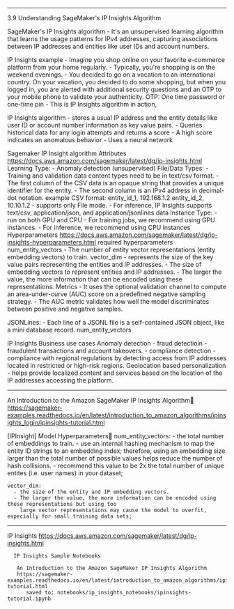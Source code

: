 ------------------------------------------------------
3.9 Understanding SageMaker's IP Insights Algorithm


  SageMaker's IP Insights algorithm
    - It's an unsupervised learning algorithm that learns the usage patterns for IPv4 addresses, capturing
      associations between IP addresses and entities like user IDs and account numbers.

  IP Insights example
    - Imagine you shop online on your favorite e-commerce platform from your home regularly.
    - Typically, you're shopping is on the weekend evenings.
    - You decided to go on a vacation to an international country.  On your vacation, you decided to do
      some shopping, but when you logged in, you are alerted with additional security questions and an
      OTP to your mobile phone to validate your authenticity.
      OTP: One time password or one-time pin
    - This is IP Insights algorithm in action,

  IP Insights algorithm
    - stores a usual IP address and the entity details like user ID or account number information as key value pairs.
    - Queries historical data for any login attempts and returns a score
    - A high score indicates an anomalous behavior
    - Uses a neural network

  Sagemaker IP Insight algorithm Attributes
    https://docs.aws.amazon.com/sagemaker/latest/dg/ip-insights.html
    Learning Type:
      - Anomaly detection (unsupervised)
    File/Data Types:
      - Training and validation data content types need to be in text/csv format.
      - The first column of the CSV data is an opaque string that provides a unique identifier for the entity.
      - The second column is an IPv4 address in decimal-dot notation.
        example CSV format:
           entity_id_1, 192.168.1.2
           entity_id_2, 10.10.1.2
      - supports only File mode.
      - For inference, IP Insights supports text/csv, application/json, and application/jsonlines data
    Instance Type:
      - run on both GPU and CPU
      - For training jobs, we recommend using GPU instances.
      - For inference, we recommend using CPU instances
    Hyperparameters
      https://docs.aws.amazon.com/sagemaker/latest/dg/ip-insights-hyperparameters.html
      required hyperparameters
        num_entity_vectors
          - The number of entity vector representations (entity embedding vectors) to train.
        vector_dim
          - represents the size of the key value pairs representing the entities and IP addresses.
          - The size of embedding vectors to represent entities and IP addresses.
          - The larger the value, the more information that can be encoded using these representations.
    Metrics
      -  It uses the optional validation channel to compute an area-under-curve (AUC) score on a predefined
         negative sampling strategy.
      - The AUC metric validates how well the model discriminates between positive and negative samples.

   JSONLines:
     - Each line of a JSONL file is a self-contained JSON object, like a mini database record.
num_entity_vectors

  IP Insights Business use cases
    Anomaly detection
      - fraud detectioin
         - fraudulent transactions and account takeovers.
      - compliance detection
          - compliance with regional regulations by detecting access from IP addresses located in
            restricted or high-risk regions.
    Geolocation based personalization
      - helps provide localized content and services based on the location of the IP addresses accessing the platform.

-----
An Introduction to the Amazon SageMaker IP Insights Algorithm
  https://sagemaker-examples.readthedocs.io/en/latest/introduction_to_amazon_algorithms/ipinsights_login/ipinsights-tutorial.html

[IPInsight] Model Hyperparameters
    num_entity_vectors:
      - the total number of embeddings to train.
      - use an internal hashing mechanism to map the entity ID strings to an embedding index; therefore, using
        an embedding size larger than the total number of possible values helps reduce the number of hash collisions.
      - recommend this value to be 2x the total number of unique entites (i.e. user names) in your dataset;

    vector_dim:
      - the size of the entity and IP embedding vectors.
      - The larger the value, the more information can be encoded using these representations but using too
        large vector representations may cause the model to overfit, especially for small training data sets;

-----


  IP Insights
    https://docs.aws.amazon.com/sagemaker/latest/dg/ip-insights.html

      IP Insights Sample Notebooks

       An Introduction to the Amazon SageMaker IP Insights Algorithm
       https://sagemaker-examples.readthedocs.io/en/latest/introduction_to_amazon_algorithms/ipinsights_login/ipinsights-tutorial.html
          saved to: notebooks/ip_insights_notebooks/ipinsights-tutorial.ipynb

